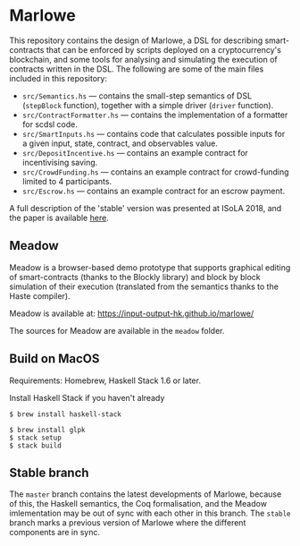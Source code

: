 # Marlowe

This repository contains the design of Marlowe, a DSL for describing smart-contracts that can be enforced by scripts deployed on a cryptocurrency's blockchain, and some tools for analysing and simulating the execution of contracts written in the DSL. The following are some of the main files included in this repository:

- `src/Semantics.hs` —  contains the small-step semantics of DSL (`stepBlock` function), together with a simple driver (`driver` function).
- `src/ContractFormatter.hs` — contains the implementation of a formatter for scdsl code.
- `src/SmartInputs.hs` — contains code that calculates possible inputs for a
 given input, state, contract, and observables value.
- `src/DepositIncentive.hs` —  contains an example contract for incentivising saving.
- `src/CrowdFunding.hs` —  contains an example contract for crowd-funding limited to 4 participants.
- `src/Escrow.hs` —  contains an example contract for an escrow payment.

A full description of the 'stable' version was presented at ISoLA 2018, and the paper is available [here](https://iohk.io/research/papers/#2WHKDRA8).   

## Meadow

Meadow is a browser-based demo prototype that supports graphical editing of smart-contracts (thanks to the Blockly library) and block by block simulation of their execution (translated from the semantics thanks to the Haste compiler).

Meadow is available at: https://input-output-hk.github.io/marlowe/

The sources for Meadow are available in the `meadow` folder.

## Build on MacOS

Requirements: Homebrew, Haskell Stack 1.6 or later.

Install Haskell Stack if you haven't already

    $ brew install haskell-stack

    $ brew install glpk
    $ stack setup
    $ stack build

## Stable branch

The `master` branch contains the latest developments of Marlowe, because of this, the Haskell semantics, the Coq formalisation, and the Meadow imlementation may be out of sync with each other in this branch. The `stable` branch marks a previous version of Marlowe where the different components are in sync.

